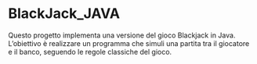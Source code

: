 # BlackJack_JAVA
Questo progetto implementa una versione del gioco Blackjack in Java.
L’obiettivo è realizzare un programma che simuli una partita tra il giocatore e il banco, seguendo le regole classiche del gioco.
